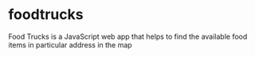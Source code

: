 # foodtrucks
Food Trucks is a JavaScript web app that helps to find the available food items in particular address in the map
